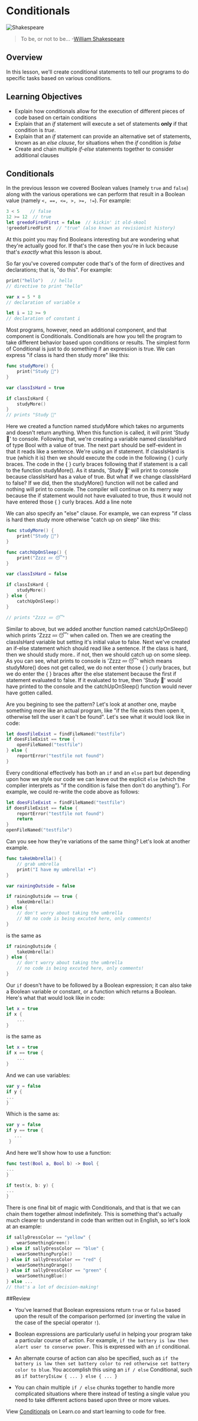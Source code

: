 # Conditionals

![Shakespeare](http://i.imgur.com/otc8ERh.jpg?1)
>To be, or not to be... -[William Shakespeare](https://en.wikipedia.org/wiki/William_Shakespeare)

## Overview 

In this lesson, we'll create conditional statements to tell our programs to do specific tasks based on various conditions. 

## Learning Objectives 

* Explain how conditionals allow for the execution of different pieces of code based on certain conditions
* Explain that an *if* statement will execute a set of statements **only** if that condition is *true*.
* Explain that an *if* statement can provide an alternative set of statements, known as an *else clause*, for situations when the *if* condition is *false*
* Create and chain multiple *if-else* statements together to consider additional clauses



## Conditionals

In the previous lesson we covered Boolean values (namely ````true```` and ````false````) along with the various operations we can perform that result in a Boolean value (namely ````<, ==, <=, >, >=, !=````).
For example:

````Swift
3 < 5    // false
12 >= 12  // true
let greedoFiredFirst = false  // kickin' it old-skool
!greedoFiredFirst  // "true" (also known as revisionist history)
````

At this point you may find Booleans interesting but are wondering what they're actually good for.  If that's the case then you're in luck because that's *exactly* what this lesson is about.

So far you've covered computer code that's of the form of directives and declarations; that is, "do this".  For example:

````Swift
print("hello")   // hello
// directive to print "hello"

var x = 5 * 8
// declaration of variable x

let i = 12 >= 9
// declaration of constant i
````

Most programs, however, need an additional component, and that component is Conditionals.  Conditionals are how you tell the program to take different behavior based upon conditions or results.  The simplest form of Conditional is just to do something if an expression is true.  We can express "if class is hard then study more" like this:

````Swift
func studyMore() {
    print("Study 📖")
}

var classIsHard = true

if classIsHard {
	studyMore()
}
// prints "Study 📖"
````

Here we created a function named studyMore which takes no arguments and doesn't return anything. When this function is called, it will print 'Study 📖' to console. Following that, we're creating a variable named classIsHard of type Bool with a value of true. The next part should be self-evident in that it reads like a sentence. We're using an if statement. If classIsHard is true (which it is) then we should execute the code in the following { } curly braces. The code in the { } curly braces following that if statement is a call to the function studyMore(). As it stands, 'Study 📖' will print to console because classIsHard has a value of true. But what if we change classIsHard to false? If we did, then the studyMore() function will not be called and nothing will print to console. The compiler will continue on its merry way because the if statement would not have evaluated to true, thus it would not have entered those { } curly braces.
Add a line note

We can also specify an "else" clause.  For example, we can express "if class is hard then study more otherwise "catch up on sleep" like this:

````Swift
func studyMore() {
    print("Study 📖")
}

func catchUpOnSleep() {
    print("Zzzz 💤 😴")
}

var classIsHard = false

if classIsHard {
    studyMore()
} else {   
    catchUpOnSleep()
}

// prints "Zzzz 💤 😴"
````
Similar to above, but we added another function named catchUpOnSleep() which prints 'Zzzz 💤 😴' when called on. Then we are creating the classIsHard variable but setting it's initial value to false. Next we've created an if-else statement which should read like a sentence. If the class is hard, then we should study more.. if not, then we should catch up on some sleep. As you can see, what prints to console is 'Zzzz 💤 😴' which means studyMore() does not get called, we do not enter those { } curly braces, but we do enter the { } braces after the else statement because the first if statement evaluated to false. If it evaluated to true, then 'Study 📖' would have printed to the console and the catchUpOnSleep() function would never have gotten called.

Are you begining to see the pattern?  Let's look at another one, maybe something more like an actual program, like "if the file exists then open it, otherwise tell the user it can't be found".  Let's see what it would look like in code:

````Swift
let doesFileExist = findFileNamed("testfile")
if doesFileExist == true {
	openFileNamed("testfile")
} else {
	reportError("testfile not found")
}
````

Every conditional effectively has both an ````if```` and an ````else```` part but depending upon how we style our code we can leave out the explicit ````else```` (which the compiler interprets as "if the condition is false then don't do anything").  For example, we could re-write the code above as follows:

````Swift
let doesFileExist = findFileNamed("testfile")
if doesFileExist == false {
	reportError("testfile not found")
	return
}
openFileNamed("testfile")
````

Can you see how they're variations of the same thing?  Let's look at another example.

````Swift
func takeUmbrella() {
    // grab umbrella
    print("I have my umbrella! ☂️")
}

var rainingOutside = false

if rainingOutside == true {
	takeUmbrella()
} else {
	// don't worry about taking the umbrella
	// NB no code is being excuted here, only comments!
}
````
is the same as

```swift
if rainingOutside {
    takeUmbrella()
} else {
    // don't worry about taking the umbrella
    // no code is being excuted here, only comments!
}
```

Our ````if```` doesn't have to be followed by a Boolean expression; it can also take a Boolean variable or constant, or a function which returns a Boolean.  Here's what that would look like in code:

````Swift
let x = true
if x {
	...
}
````

is the same as

````Swift
let x = true
if x == true {
	...
}
````

And we can use variables:

````Swift
var y = false
if y {
...
}
````

Which is the same as:

````Swift
var y = false
if y == true {
   ...
 }
 ````
 
And here we'll show how to use a function:

````Swift
func test(Bool a, Bool b) -> Bool {
...
}

if test(x, b: y) {
...
}
````

There is one final bit of magic with Conditionals, and that is that we can chain them together almost indefinitely.  This is something that's actually much clearer to understand in code than written out in English, so let's look at an example:

````Swift
if sallyDressColor == "yellow" {
	wearSomethingGreen()
} else if sallyDressColor == "blue" {
	wearSomethingPurple()
} else if sallyDressColor == "red" {
	wearSomethingOrange() 
} else if sallyDressColor == "green" {
	wearSomethingBlue()
} else ...
// that's a lot of decision-making!
````

##Review
* You've learned that Boolean expressions return ````true```` or ````false```` based upon the result of the comparison performed (or inverting the value in the case of the special operator ````!````).

* Boolean expressions are particularly useful in helping your program take a particular course of action.  For example, ````if the battery is low then alert user to conserve power````.  This is expressed with an ````if```` conditional.

* An alternate course of action can also be specified, such as ````if the battery is low then set battery color to red otherwise set battery color to blue````.   You accomplish this using an ````if / else```` Conditional, such as ````if batteryIsLow { ... } else { ... }````

* You can chain multiple ````if / else```` chunks together to handle more complicated situations where there instead of testing a single value you need to take different actions based upon three or more values.


<p class='util--hide'>View <a href='https://learn.co/lessons/swift-conditionals-readme'>Conditionals</a> on Learn.co and start learning to code for free.</p>
